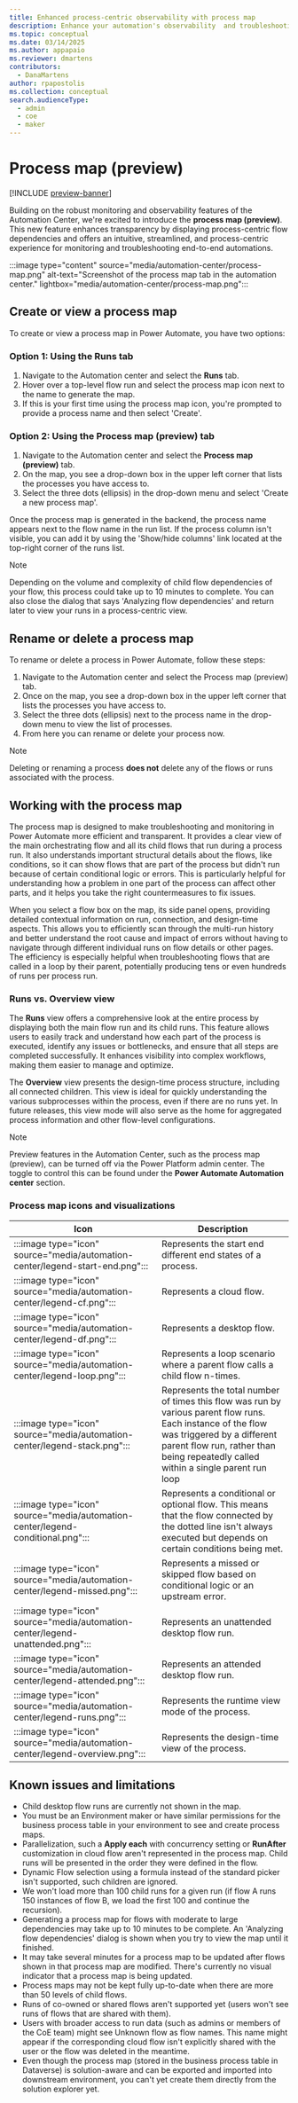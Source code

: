 ```yaml
---
title: Enhanced process-centric observability with process map
description: Enhance your automation's observability  and troubleshooting efficiency story with the Automation Center's new process map
ms.topic: conceptual
ms.date: 03/14/2025
ms.author: appapaio
ms.reviewer: dmartens
contributors:
  - DanaMartens
author: rpapostolis
ms.collection: conceptual
search.audienceType: 
  - admin
  - coe
  - maker
---
```


# Process map (preview)

[!INCLUDE [preview-banner](~/../shared-content/shared/preview-includes/preview-banner.md)]

Building on the robust monitoring and observability features of the Automation Center, we're excited to introduce the **process map (preview)**. This new feature enhances transparency by displaying process-centric flow dependencies and offers an intuitive, streamlined, and process-centric experience for monitoring and troubleshooting end-to-end automations.

:::image type="content" source="media/automation-center/process-map.png" alt-text="Screenshot of the process map tab in the automation center." lightbox="media/automation-center/process-map.png":::

## Create or view a process map

To create or view a process map in Power Automate, you have two options:

### Option 1: Using the Runs tab

1. Navigate to the Automation center and select the **Runs** tab.
2. Hover over a top-level flow run and select the process map icon next to the name to generate the map.
3. If this is your first time using the process map icon, you're prompted to provide a process name and then select 'Create'.

### Option 2: Using the Process map (preview) tab

1. Navigate to the Automation center and select the **Process map (preview)** tab.
2. On the map, you see a drop-down box in the upper left corner that lists the processes you have access to.
3. Select the three dots (ellipsis) in the drop-down menu and select 'Create a new process map'.

Once the process map is generated in the backend, the process name appears next to the flow name in the run list. If the process column isn't visible, you can add it by using the 'Show/hide columns' link located at the top-right corner of the runs list.

> [!NOTE]
> Depending on the volume and complexity of child flow dependencies of your flow, this process could take up to 10 minutes to complete. You can also close the dialog that says 'Analyzing flow dependencies' and return later to view your runs in a process-centric view.

## Rename or delete a process map

To rename or delete a process in Power Automate, follow these steps:

1. Navigate to the Automation center and select the Process map (preview) tab.
2. Once on the map, you see a drop-down box in the upper left corner that lists the processes you have access to.
3. Select the three dots (ellipsis) next to the process name in the drop-down menu to view the list of processes.
4. From here you can rename or delete your process now.

> [!NOTE]
> Deleting or renaming a process **does not** delete any of the flows or runs associated with the process.

## Working with the process map

The process map is designed to make troubleshooting and monitoring in Power Automate more efficient and transparent. It provides a clear view of the main orchestrating flow and all its child flows that run during a process run. It also understands important structural details about the flows, like conditions, so it can show flows that are part of the process but didn't run because of certain conditional logic or errors. This is particularly helpful for understanding how a problem in one part of the process can affect other parts, and it helps you take the right countermeasures to fix issues.

When you select a flow box on the map, its side panel opens, providing detailed contextual information on run, connection, and design-time aspects. This allows you to efficiently scan through the multi-run history and better understand the root cause and impact of errors without having to navigate through different individual runs on flow details or other pages. The efficiency is especially helpful when troubleshooting flows that are called in a loop by their parent, potentially producing tens or even hundreds of runs per process run.

### Runs vs. Overview view

The **Runs** view offers a comprehensive look at the entire process by displaying both the main flow run and its child runs. This feature allows users to easily track and understand how each part of the process is executed, identify any issues or bottlenecks, and ensure that all steps are completed successfully. It enhances visibility into complex workflows, making them easier to manage and optimize.

The **Overview** view presents the design-time process structure, including all connected children. This view is ideal for quickly understanding the various subprocesses within the process, even if there are no runs yet. In future releases, this view mode will also serve as the home for aggregated process information and other flow-level configurations.

> [!NOTE]
> Preview features in the Automation Center, such as the process map (preview), can be turned off via the Power Platform admin center. The toggle to control this can be found under the **Power Automate Automation center** section.

### Process map icons and visualizations

| Icon | Description |
|------|-------------|
|  :::image type="icon" source="media/automation-center/legend-start-end.png":::  | Represents the start end different end states of a process. |
| :::image type="icon" source="media/automation-center/legend-cf.png":::  | Represents a cloud flow.  |
| :::image type="icon" source="media/automation-center/legend-df.png":::   | Represents a desktop flow. |
| :::image type="icon" source="media/automation-center/legend-loop.png":::  | Represents a loop scenario where a parent flow calls a child flow n-times. |
|  :::image type="icon" source="media/automation-center/legend-stack.png":::  | Represents the total number of times this flow was run by various parent flow runs. Each instance of the flow was triggered by a different parent flow run, rather than being repeatedly called within a single parent run loop |
| :::image type="icon" source="media/automation-center/legend-conditional.png":::  | Represents a conditional or optional flow. This means that the flow connected by the dotted line isn't always executed but depends on certain conditions being met. |
|  :::image type="icon" source="media/automation-center/legend-missed.png":::  | Represents a missed or skipped flow based on conditional logic or an upstream error.|
|  :::image type="icon" source="media/automation-center/legend-unattended.png":::  | Represents an unattended desktop flow run.|
|  :::image type="icon" source="media/automation-center/legend-attended.png":::  | Represents an attended desktop flow run. |
|  :::image type="icon" source="media/automation-center/legend-runs.png":::  | Represents the runtime view mode of the process. |
|  :::image type="icon" source="media/automation-center/legend-overview.png":::  | Represents the design-time view of the process. |

## Known issues and limitations

- Child desktop flow runs are currently not shown in the map.
- You must be an Environment maker or have similar permissions for the business process table in your environment to see and create process maps.
- Parallelization, such a **Apply each** with concurrency setting or **RunAfter** customization in cloud flow aren't represented in the process map. Child runs will be presented in the order they were defined in the flow.
- Dynamic Flow selection using a formula instead of the standard picker isn't supported, such children are ignored.
- We won't load more than 100 child runs for a given run (if flow A runs 150 instances of flow B, we load the first 100 and continue the recursion).
- Generating a process map for flows with moderate to large dependencies may take up to 10 minutes to be complete. An 'Analyzing flow dependencies' dialog is shown when you try to view the map until it finished.
- It may take several minutes for a process map to be updated after flows shown in that process map are modified. There's currently no visual indicator that a process map is being updated.
- Process maps may not be kept fully up-to-date when there are more than 50 levels of child flows.
- Runs of co-owned or shared flows aren't supported yet (users won't see runs of flows that are shared with them).
- Users with broader access to run data (such as admins or members of the CoE team) might see Unknown flow as flow names. This name might appear if the corresponding cloud flow isn't explicitly shared with the user or the flow was deleted in the meantime.
- Even though the process map (stored in the business process table in Dataverse) is solution-aware and can be exported and imported into downstream environment, you can't yet create them directly from the solution explorer yet.
